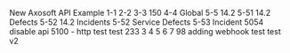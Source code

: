 New Axosoft API Example
1-1
2-2
3-3 150
4-4 Global
5-5 14.2
5-51 14.2 Defects
5-52 14.2 Incidents
5-52 Service Defects
5-53 Incident
5054 disable api
5100 - http
test
test 233
3
4
5
6
7
98
adding webhook
test
test v2
